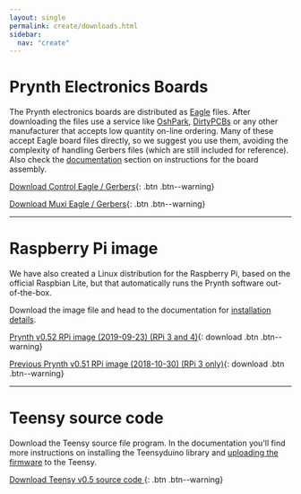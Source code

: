 ```yaml
---
layout: single
permalink: create/downloads.html
sidebar:
  nav: "create"
---
```


<style>
table, tr, td, th {border: 0px;font-size: 1em;}
</style>

# Prynth Electronics Boards

The Prynth electronics boards are distributed as [Eagle](https://cadsoft.io/) files.
After downloading the files use a service like [OshPark](https://oshpark.com/), [DirtyPCBs](http://dirtypcbs.com/) or any other manufacturer that accepts low quantity on-line ordering. Many of these accept Eagle board files directly, so we suggest you use them, avoiding the complexity of handling Gerbers files (which are still included for reference). Also check the [documentation](../doc/#assembling-the-pcbs) section on instructions for the board assembly.

[Download  Control Eagle / Gerbers](https://github.com/prynth/prynth/blob/master/pcb/control/control.zip?raw=true){: .btn .btn--warning}

[Download  Muxi Eagle / Gerbers](https://github.com/prynth/prynth/blob/master/pcb/muxi/muxi.zip?raw=true){: .btn .btn--warning}

---

# Raspberry Pi image

We have also created a Linux distribution for the Raspberry Pi, based on the official Raspbian Lite, but that automatically runs the Prynth software out-of-the-box.

Download the image file and head to the documentation for [installation details](../doc/#installing-the-raspberry-pi-image).

[Prynth v0.52 RPi image (2019-09-23) (RPi 3 and 4)](http://www-media.idmil.org/software/prynth/2019-09-23-prynth-v052.img.zip){: download .btn .btn--warning}

[Previous Prynth v0.51 RPi image (2018-10-30) (RPi 3 only)](http://www-media.idmil.org/software/prynth/2018-10-30-prynth-v051.img.zip){: download .btn .btn--warning}


<!-- [Download Prynth v0.5 RPi image (2018-06-08)](http://idmil.org/pub/software/prynth/2018-06-08-prynth-v05.img.zip){: download .btn .btn--warning} -->


---

# Teensy source code

Download the Teensy source file program. In the documentation you'll find more instructions on installing the Teensyduino library and [uploading the firmware](../doc/#uploading-the-teensy-firmware) to the Teensy.

[Download Teensy v0.5 source code ](https://github.com/prynth/prynth/blob/master/teensy/teensy.zip?raw=true){: .btn .btn--warning}

